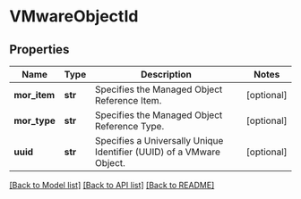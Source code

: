 # VMwareObjectId

## Properties
Name | Type | Description | Notes
------------ | ------------- | ------------- | -------------
**mor_item** | **str** | Specifies the Managed Object Reference Item. | [optional] 
**mor_type** | **str** | Specifies the Managed Object Reference Type. | [optional] 
**uuid** | **str** | Specifies a Universally Unique Identifier (UUID) of a VMware Object. | [optional] 

[[Back to Model list]](../README.md#documentation-for-models) [[Back to API list]](../README.md#documentation-for-api-endpoints) [[Back to README]](../README.md)


